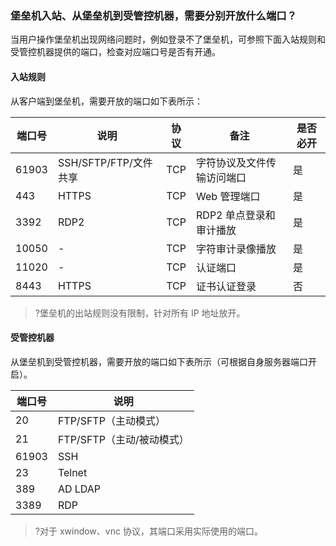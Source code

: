 ### 堡垒机入站、从堡垒机到受管控机器，需要分别开放什么端口？
当用户操作堡垒机出现网络问题时，例如登录不了堡垒机，可参照下面入站规则和受管控机器提供的端口，检查对应端口号是否有开通。

#### 入站规则

从客户端到堡垒机，需要开放的端口如下表所示：


| 端口号 | 说明                  | 协议 | 备注                       | 是否必开 |
| ------ | --------------------- | ---- | -------------------------- | ------ |
| 61903  | SSH/SFTP/FTP/文件共享 | TCP  | 字符协议及文件传输访问端口 | 是      |
| 443    | HTTPS                 | TCP  | Web 管理端口                | 是      |
| 3392   | RDP2                  | TCP  | RDP2 单点登录和审计播放     | 是     |
| 10050  |  -                     | TCP  | 字符审计录像播放           | 是    |
| 11020  |    -                   | TCP  | 认证端口                   | 是      |
| 8443   | HTTPS                 | TCP  | 证书认证登录               |    否    |


>?堡垒机的出站规则没有限制，针对所有 IP 地址放开。

#### 受管控机器
从堡垒机到受管控机器，需要开放的端口如下表所示（可根据自身服务器端口开启）。

| 端口号 | 说明                    |
| ------ | ----------------------- |
| 20     | FTP/SFTP（主动模式）      |
| 21     | FTP/SFTP（主动/被动模式） |
| 61903  | SSH                     |
| 23     | Telnet                  |
| 389    | AD  LDAP                |
| 3389   | RDP                     |

>?对于 xwindow、vnc 协议，其端口采用实际使用的端口。
